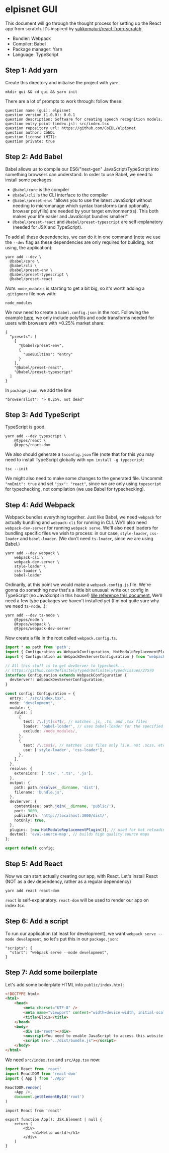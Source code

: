 # elpisnet GUI

This document will go through the thought process for setting up the React app from scratch. It's inspired by [yakkomajuri/react-from-scratch](https://github.com/yakkomajuri/react-from-scratch).

- Bundler: Webpack
- Compiler: Babel
- Package manager: Yarn
- Language: TypeScript

## Step 1: Add yarn

Create this directory and initialise the project with `yarn`.

```
mkdir gui && cd gui && yarn init
```

There are a lot of prompts to work through: follow these:

```
question name (gui): elpisnet
question version (1.0.0): 0.0.1
question description: Software for creating speech recognition models.
question entry point (index.js): src/index.tsx
question repository url: https://github.com/CoEDL/elpisnet
question author: CoEDL
question license (MIT):
question private: true
```

## Step 2: Add Babel

Babel allows us to compile our ES6/"next-gen" JavaScript/TypeScript into something browsers can understand. In order to use Babel, we need to install some packages:

- `@babel/core` is the compiler
- `@babel/cli` is the CLI interface to the compiler
- `@babel/preset-env`: "allows you to use the latest JavaScript without needing to micromanage which syntax transforms (and optionally, browser polyfills) are needed by your target environment(s). This both makes your life easier and JavaScript bundles smaller!"
- `@babel/preset-react` and `@babel/preset-typescript` are self-explanatory (needed for JSX and TypeScript).

To add all these dependencies, we can do it in one command (note we use the `--dev` flag as these dependencies are only required for building, not using, the application):

```
yarn add --dev \
  @babel/core \
  @babel/cli \
  @babel/preset-env \
  @babel/preset-typescript \
  @babel/preset-react
```

*Note:* `node_modules` is starting to get a bit big, so it's worth adding a `.gitignore` file now with:

```
node_modules
```

We now need to create a `babel.config.json` in the root. Following the example [here](https://babeljs.io/docs/en/babel-preset-env), we only include polyfills and code transforms needed for users with browsers with >0.25% market share:

```
{
  "presets": [
    [
      "@babel/preset-env",
      {
        "useBuiltIns": "entry"
      }
    ],
    "@babel/preset-react",
    "@babel/preset-typescript"
  ]
}
```

In `package.json`, we add the line

```
"browserslist": "> 0.25%, not dead"
```

## Step 3: Add TypeScript

TypeScript is good.

```
yarn add --dev typescript \
    @types/react \
    @types/react-dom
```

We also should generate a `tsconfig.json` file (note that for this you may need to install TypeScript globally with `npm install -g typescript`:

```
tsc --init
```

We might also need to make some changes to the generated file. Uncommit `"noEmit": true` and set `"jsx": "react"`, since we are only using `typescript` for typechecking, not compilation (we use Babel for typechecking).

## Step 4: Add Webpack

Webpack bundles everything together. Just like Babel, we need `webpack` for actually bundling and `webpack-cli` for running in CLI. We'll also need `webpack-dev-server` for running `webpack serve`. We'll also need loaders for bundling specific files we wish to process: in our case, `style-loader`, `css-loader` and `babel-loader`. (We don't need `ts-loader`, since we are using Babel.)

```
yarn add --dev webpack \
    webpack-cli \
    webpack-dev-server \
    style-loader \
    css-loader \
    babel-loader
```

Ordinarily, at this point we would make a `webpack.config.js` file. We're gonna do something now that's a little bit unusual: write our config in TypeScript (no JavaScript in this house!) [We reference this document.](https://webpack.js.org/configuration/configuration-languages/#typescript) We'll need a few type packages we haven't installed yet (I'm not quite sure why we need `ts-node`...):

```
yarn add --dev ts-node \
    @types/node \
    @types/webpack \
    @types/webpack-dev-server
```

Now create a file in the root called `webpack.config.ts`.

```ts
import * as path from 'path';
import { Configuration as WebpackConfiguration, HotModuleReplacementPlugin } from "webpack";
import { Configuration as WebpackDevServerConfiguration } from "webpack-dev-server";

// All this stuff is to get devServer to typecheck...
// https://github.com/DefinitelyTyped/DefinitelyTyped/issues/27570
interface Configuration extends WebpackConfiguration {
  devServer?: WebpackDevServerConfiguration;
}

const config: Configuration = {
  entry: './src/index.tsx',
  mode: 'development',
  module: {
    rules: [
      {
        test: /\.[jt]sx?$/, // matches .js, .ts, and .tsx files
        loader: 'babel-loader', // uses babel-loader for the specified file types
        exclude: /node_modules/, 
      },
      {
        test: /\.css$/, // matches .css files only (i.e. not .scss, etc)
        use: ['style-loader', 'css-loader'], 
      },
    ],
  },
  resolve: {
    extensions: ['.tsx', '.ts', '.js'],
  },
  output: {
    path: path.resolve(__dirname, 'dist'),
    filename: 'bundle.js',
  },
  devServer: {
    contentBase: path.join(__dirname, 'public/'),
    port: 3000,
    publicPath: 'http://localhost:3000/dist/',
    hotOnly: true,
  },
  plugins: [new HotModuleReplacementPlugin()], // used for hot reloading when developing
  devtool: 'eval-source-map', // builds high quality source maps
};

export default config;
```

## Step 5: Add React

Now we can start actually creating our app, with React. Let's install React (NOT as a dev dependency, rather as a regular dependency)

```
yarn add react react-dom
```

`react` is self-explanatory. `react-dom` will be used to render our app on index.tsx.

## Step 6: Add a script

To run our application (at least for development), we want `webpack serve --mode development`, so let's put this in our `package.json`:

```
"scripts": {
  "start": "webpack serve --mode development",
}
```

## Step 7: Add some boilerplate

Let's add some boilerplate HTML into `public/index.html`:

```html
<!DOCTYPE html>
<html>
    <head>
        <meta charset="UTF-8" />
        <meta name="viewport" content="width=device-width, initial-scale=1, shrink-to-fit=no" />
        <title>Elpis</title>
    </head>
    <body>
        <div id="root"></div>
        <noscript>You need to enable JavaScript to access this website.</noscript>
        <script src="../dist/bundle.js"></script>
    </body>
</html>
```

We need `src/index.tsx` and `src/App.tsx` now:

```ts
import React from 'react'
import ReactDOM from 'react-dom' 
import { App } from './App'

ReactDOM.render(
    <App />,
    document.getElementById('root')
)
```

```tsx
import React from 'react'

export function App(): JSX.Element | null {
    return (
        <div>
            <h1>Hello world!</h1>
        </div>
    )
}
```